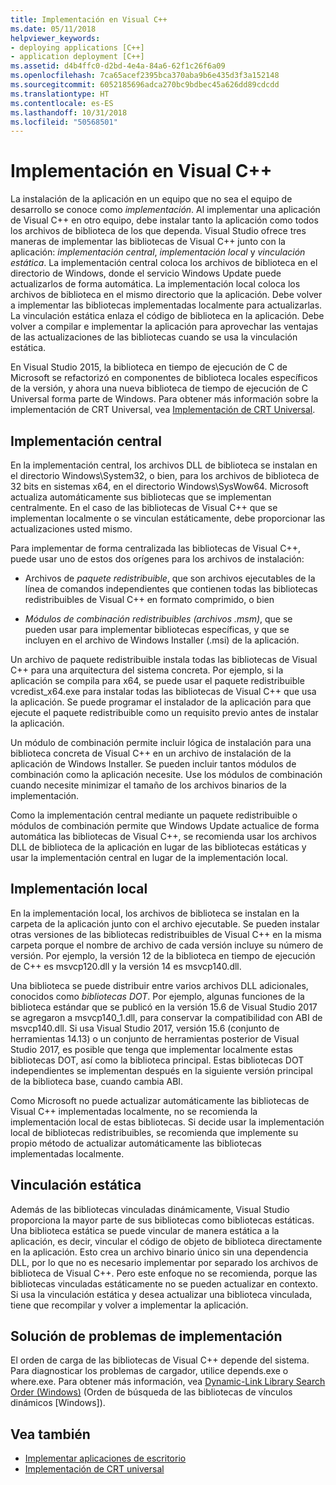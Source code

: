 ```yaml
---
title: Implementación en Visual C++
ms.date: 05/11/2018
helpviewer_keywords:
- deploying applications [C++]
- application deployment [C++]
ms.assetid: d4b4ffc0-d2bd-4e4a-84a6-62f1c26f6a09
ms.openlocfilehash: 7ca65acef2395bca370aba9b6e435d3f3a152148
ms.sourcegitcommit: 6052185696adca270bc9bdbec45a626dd89cdcdd
ms.translationtype: HT
ms.contentlocale: es-ES
ms.lasthandoff: 10/31/2018
ms.locfileid: "50568501"
---
```

# <a name="deployment-in-visual-c"></a>Implementación en Visual C++

La instalación de la aplicación en un equipo que no sea el equipo de desarrollo se conoce como *implementación*. Al implementar una aplicación de Visual C++ en otro equipo, debe instalar tanto la aplicación como todos los archivos de biblioteca de los que dependa. Visual Studio ofrece tres maneras de implementar las bibliotecas de Visual C++ junto con la aplicación: *implementación central*, *implementación local* y *vinculación estática*. La implementación central coloca los archivos de biblioteca en el directorio de Windows, donde el servicio Windows Update puede actualizarlos de forma automática. La implementación local coloca los archivos de biblioteca en el mismo directorio que la aplicación. Debe volver a implementar las bibliotecas implementadas localmente para actualizarlas. La vinculación estática enlaza el código de biblioteca en la aplicación. Debe volver a compilar e implementar la aplicación para aprovechar las ventajas de las actualizaciones de las bibliotecas cuando se usa la vinculación estática.

En Visual Studio 2015, la biblioteca en tiempo de ejecución de C de Microsoft se refactorizó en componentes de biblioteca locales específicos de la versión, y ahora una nueva biblioteca de tiempo de ejecución de C Universal forma parte de Windows. Para obtener más información sobre la implementación de CRT Universal, vea [Implementación de CRT Universal](universal-crt-deployment.md).

## <a name="central-deployment"></a>Implementación central

En la implementación central, los archivos DLL de biblioteca se instalan en el directorio Windows\System32, o bien, para los archivos de biblioteca de 32 bits en sistemas x64, en el directorio Windows\SysWow64. Microsoft actualiza automáticamente sus bibliotecas que se implementan centralmente. En el caso de las bibliotecas de Visual C++ que se implementan localmente o se vinculan estáticamente, debe proporcionar las actualizaciones usted mismo.

Para implementar de forma centralizada las bibliotecas de Visual C++, puede usar uno de estos dos orígenes para los archivos de instalación:

- Archivos de *paquete redistribuible*, que son archivos ejecutables de la línea de comandos independientes que contienen todas las bibliotecas redistribuibles de Visual C++ en formato comprimido, o bien

- *Módulos de combinación redistribuibles (archivos .msm)*, que se pueden usar para implementar bibliotecas específicas, y que se incluyen en el archivo de Windows Installer (.msi) de la aplicación.

Un archivo de paquete redistribuible instala todas las bibliotecas de Visual C++ para una arquitectura del sistema concreta. Por ejemplo, si la aplicación se compila para x64, se puede usar el paquete redistribuible vcredist_x64.exe para instalar todas las bibliotecas de Visual C++ que usa la aplicación. Se puede programar el instalador de la aplicación para que ejecute el paquete redistribuible como un requisito previo antes de instalar la aplicación.

Un módulo de combinación permite incluir lógica de instalación para una biblioteca concreta de Visual C++ en un archivo de instalación de la aplicación de Windows Installer. Se pueden incluir tantos módulos de combinación como la aplicación necesite. Use los módulos de combinación cuando necesite minimizar el tamaño de los archivos binarios de la implementación.

Como la implementación central mediante un paquete redistribuible o módulos de combinación permite que Windows Update actualice de forma automática las bibliotecas de Visual C++, se recomienda usar los archivos DLL de biblioteca de la aplicación en lugar de las bibliotecas estáticas y usar la implementación central en lugar de la implementación local.

## <a name="local-deployment"></a>Implementación local

En la implementación local, los archivos de biblioteca se instalan en la carpeta de la aplicación junto con el archivo ejecutable. Se pueden instalar otras versiones de las bibliotecas redistribuibles de Visual C++ en la misma carpeta porque el nombre de archivo de cada versión incluye su número de versión. Por ejemplo, la versión 12 de la biblioteca en tiempo de ejecución de C++ es msvcp120.dll y la versión 14 es msvcp140.dll.

Una biblioteca se puede distribuir entre varios archivos DLL adicionales, conocidos como *bibliotecas DOT*. Por ejemplo, algunas funciones de la biblioteca estándar que se publicó en la versión 15.6 de Visual Studio 2017 se agregaron a msvcp140_1.dll, para conservar la compatibilidad con ABI de msvcp140.dll. Si usa Visual Studio 2017, versión 15.6 (conjunto de herramientas 14.13) o un conjunto de herramientas posterior de Visual Studio 2017, es posible que tenga que implementar localmente estas bibliotecas DOT, así como la biblioteca principal. Estas bibliotecas DOT independientes se implementan después en la siguiente versión principal de la biblioteca base, cuando cambia ABI.

Como Microsoft no puede actualizar automáticamente las bibliotecas de Visual C++ implementadas localmente, no se recomienda la implementación local de estas bibliotecas. Si decide usar la implementación local de bibliotecas redistribuibles, se recomienda que implemente su propio método de actualizar automáticamente las bibliotecas implementadas localmente.

## <a name="static-linking"></a>Vinculación estática

Además de las bibliotecas vinculadas dinámicamente, Visual Studio proporciona la mayor parte de sus bibliotecas como bibliotecas estáticas. Una biblioteca estática se puede vincular de manera estática a la aplicación, es decir, vincular el código de objeto de biblioteca directamente en la aplicación. Esto crea un archivo binario único sin una dependencia DLL, por lo que no es necesario implementar por separado los archivos de biblioteca de Visual C++. Pero este enfoque no se recomienda, porque las bibliotecas vinculadas estáticamente no se pueden actualizar en contexto. Si usa la vinculación estática y desea actualizar una biblioteca vinculada, tiene que recompilar y volver a implementar la aplicación.

## <a name="troubleshooting-deployment-issues"></a>Solución de problemas de implementación

El orden de carga de las bibliotecas de Visual C++ depende del sistema. Para diagnosticar los problemas de cargador, utilice depends.exe o where.exe. Para obtener más información, vea [Dynamic-Link Library Search Order (Windows)](/windows/desktop/Dlls/dynamic-link-library-search-order) (Orden de búsqueda de las bibliotecas de vínculos dinámicos [Windows]).

## <a name="see-also"></a>Vea también

- [Implementar aplicaciones de escritorio](../ide/deploying-native-desktop-applications-visual-cpp.md)
- [Implementación de CRT universal](universal-crt-deployment.md)
